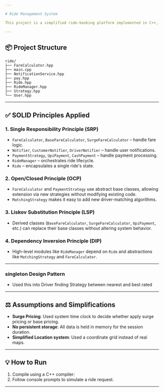 ```yaml
---

# Ride Management System

This project is a simplified ride-booking platform implemented in C++, demonstrating good software design principles, especially SOLID and various design patterns.

---
```


## 📦 Project Structure

```
ride/
├── FareCalculator.hpp
├── main.cpp
├── NotificationService.hpp
├── pay.hpp
├── Ride.hpp
├── RideManager.hpp
├── Strategy.hpp
└── User.hpp
```

---

## ✅ SOLID Principles Applied

### 1. **Single Responsibility Principle (SRP)**


* `FareCalculator`, `BaseFareCalculator`, `SurgeFareCalculator` – handle fare logic.
* `Notifier`, `CustomerNotifier`, `DriverNotifier` – handle user notifications.
* `PaymentStrategy`, `UpiPayment`, `CashPayment` – handle payment processing.
* `RideManager` – orchestrates ride lifecycle.
* `Ride` – encapsulates a single ride's state.

### 2. **Open/Closed Principle (OCP)**

* `FareCalculator` and `PaymentStrategy` use abstract base classes, allowing extension via new strategies without modifying existing code.
* `MatchingStrategy` makes it easy to add new driver-matching algorithms.

### 3. **Liskov Substitution Principle (LSP)**

* Derived classes (`BaseFareCalculator`, `SurgeFareCalculator`, `UpiPayment`, etc.) can replace their base classes without altering system behavior.

### 4. **Dependency Inversion Principle (DIP)**

* High-level modules like `RideManager` depend on `Ride` and abstractions like `MatchingStrategy` and `FareCalculator`.

---

###  **singleton Design Pattern**

* Used this into Driver finding Strategy between nearest and best rated
---

## ⚖️ Assumptions and Simplifications

* **Surge Pricing**: Used system time clock to decide whether apply surge pricing or base pricing.
* **No persistent storage**: All data is held in memory for the session duration.
* **Simplified Location system**: Used a coordinate grid instead of real maps.

---

## 💡 How to Run

1. Compile using a C++ compiler:
2. Follow console prompts to simulate a ride request.

---
